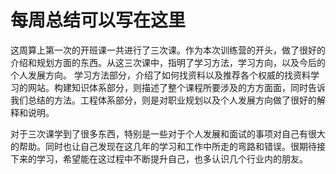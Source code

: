 # 每周总结可以写在这里

这周算上第一次的开班课一共进行了三次课。作为本次训练营的开头，做了很好的介绍和规划方面的东西。从这三次课中，指明了学习方法，学习方向，以及今后的个人发展方向。
学习方法部分，介绍了如何找资料以及推荐各个权威的找资料学习的网站。构建知识体系部分，则描述了整个课程所要涉及的方方面面，同时告诉我们总结的方法。工程体系部分，则是对职业规划以及个人发展方向做了很好的解释和说明。

对于三次课学到了很多东西，特别是一些对于个人发展和面试的事项对自己有很大的帮助。同时也让自己发现在这几年的学习和工作中所走的弯路和错误。很期待接下来的学习，希望能在这过程中不断提升自己，也多认识几个行业内的朋友。